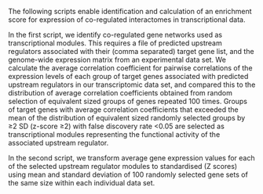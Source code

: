 The following scripts enable identification and calculation of an enrichment score for expression of co-regulated interactomes in transcriptional data.

In the first script, we identify co-regulated gene networks used as transcriptional modules. This requires a file of predicted upstream regulators associated with their (comma separated) target gene list, and the genome-wide expression matrix from an experimental data set. We calculate the average correlation coefficient for pairwise correlations of the expression levels of each group of target genes associated with predicted upstream regulators in our transcriptomic data set, and compared this to the distribution of average correlation coefficients obtained from random selection of equivalent sized groups of genes repeated 100 times. Groups of target genes with average correlation coefficients that exceeded the mean of the distribution of equivalent sized randomly selected groups by ≥2 SD (z-score ≥2) with false discovery rate <0.05 are selected as transcriptional modules representing the functional activity of the associated upstream regulator.

In the second script, we transform average gene expression values for each of the selected upstream regulator modules to standardised (Z scores) using mean and standard deviation of 100 randomly selected gene sets of the same size within each individual data set.
